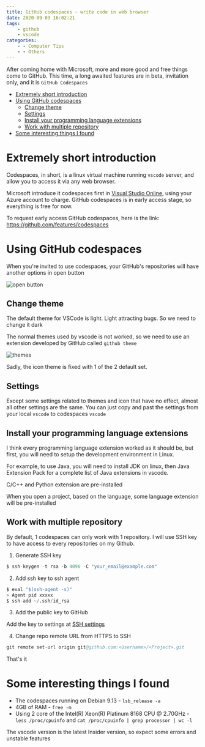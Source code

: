 ```yaml
---
title: GitHub codespaces - write code in web browser
date: 2020-09-03 16:02:21
tags:
    - github
    - vscode
categories:
    - - Computer Tips
    - - Others
---
```


After coming home with Microsoft, more and more good and free things come to GitHub. This time, a long awaited features are in beta, invitation only, and it is `GitHub Codespaces`

<!--more-->

<!-- TOC -->

- [Extremely short introduction](#extremely-short-introduction)
- [Using GitHub codespaces](#using-github-codespaces)
    - [Change theme](#change-theme)
    - [Settings](#settings)
    - [Install your programming language extensions](#install-your-programming-language-extensions)
    - [Work with multiple repository](#work-with-multiple-repository)
- [Some interesting things I found](#some-interesting-things-i-found)

<!-- /TOC -->

# Extremely short introduction

Codespaces, in short, is a linux virtual machine running `vscode` server, and allow you to access it via any web browser.

Microsoft introduce it codespaces first in [Visual Studio Online](https://azure.microsoft.com/en-us/services/visual-studio-online/), using your Azure account to charge. GitHub codespaces is in early access stage, so everything is free for now.

To request early access GitHub codespaces, here is the link: https://github.com/features/codespaces

# Using GitHub codespaces

When you're invited to use codespaces, your GitHub's repositories will have another options in open button

![open button](https://i.imgur.com/CB6VdCg.png)

## Change theme

The default theme for VSCode is light. Light attracting bugs. So we need to change it dark

The normal themes used by vscode is not worked, so we need to use an extension developed by GitHub called `github theme`

![themes](https://i.imgur.com/osKi6Sl.png)

Sadly, the icon theme is fixed with 1 of the 2 default set.

## Settings

Except some settings related to themes and icon that have no effect, almost all other settings are the same. You can just copy and past the settings from your local `vscode` to codespaces `vscode`

## Install your programming language extensions

I think every programming language extension worked as it should be, but first, you will need to setup the development environment in Linux.

For example, to use Java, you will need to install JDK on linux, then Java Extension Pack for a complete list of Java extensions in vscode.

C/C++ and Python extension are pre-installed

When you open a project, based on the language, some language extension will be pre-installed

## Work with multiple repository

By default, 1 codespaces can only work with 1 repository. I will use SSH key to have access to every repositories on my Github.

1. Generate SSH key

```s
$ ssh-keygen -t rsa -b 4096 -C "your_email@example.com"
```

2. Add ssh key to ssh agent

```s
$ eval "$(ssh-agent -s)"
> Agent pid xxxxx
$ ssh-add ~/.ssh/id_rsa
```

3. Add the public key to GitHub

Add the key to settings at [SSH settings](https://github.com/settings/keys)

4. Change repo remote URL from HTTPS to SSH

```s
git remote set-url origin git@github.com:<Username>/<Project>.git
```

That's it

# Some interesting things I found

* The codespaces running on Debian 9.13 - `lsb_release -a`
* 4GB of RAM - `free -m`
* Using 2 core of the Intel(R) Xeon(R) Platinum 8168 CPU @ 2.70GHz - `less /proc/cpuinfo` and `cat /proc/cpuinfo | grep processor | wc -l`

The vscode version is the latest Insider version, so expect some errors and unstable features